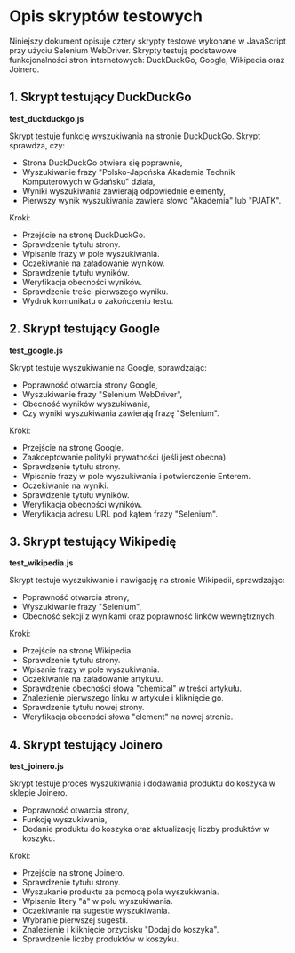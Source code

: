 # Opis skryptów testowych
Niniejszy dokument opisuje cztery skrypty testowe wykonane w JavaScript przy użyciu Selenium WebDriver. Skrypty testują podstawowe funkcjonalności stron internetowych: DuckDuckGo, Google, Wikipedia oraz Joinero.

## 1. Skrypt testujący DuckDuckGo
**test_duckduckgo.js**

Skrypt testuje funkcję wyszukiwania na stronie DuckDuckGo. Skrypt sprawdza, czy:
- Strona DuckDuckGo otwiera się poprawnie,
- Wyszukiwanie frazy "Polsko-Japońska Akademia Technik Komputerowych w Gdańsku" działa,
- Wyniki wyszukiwania zawierają odpowiednie elementy,
- Pierwszy wynik wyszukiwania zawiera słowo "Akademia" lub "PJATK".

Kroki:
- Przejście na stronę DuckDuckGo.
- Sprawdzenie tytułu strony.
- Wpisanie frazy w pole wyszukiwania.
- Oczekiwanie na załadowanie wyników.
- Sprawdzenie tytułu wyników.
- Weryfikacja obecności wyników.
- Sprawdzenie treści pierwszego wyniku.
- Wydruk komunikatu o zakończeniu testu.


## 2. Skrypt testujący Google
**test_google.js**

Skrypt testuje wyszukiwanie na Google, sprawdzając:
- Poprawność otwarcia strony Google,
- Wyszukiwanie frazy "Selenium WebDriver",
- Obecność wyników wyszukiwania,
- Czy wyniki wyszukiwania zawierają frazę "Selenium".

Kroki:
- Przejście na stronę Google.
- Zaakceptowanie polityki prywatności (jeśli jest obecna).
- Sprawdzenie tytułu strony.
- Wpisanie frazy w pole wyszukiwania i potwierdzenie Enterem.
- Oczekiwanie na wyniki.
- Sprawdzenie tytułu wyników.
- Weryfikacja obecności wyników.
- Weryfikacja adresu URL pod kątem frazy "Selenium".


## 3. Skrypt testujący Wikipedię
**test_wikipedia.js**

Skrypt testuje wyszukiwanie i nawigację na stronie Wikipedii, sprawdzając:
- Poprawność otwarcia strony,
- Wyszukiwanie frazy "Selenium",
- Obecność sekcji z wynikami oraz poprawność linków wewnętrznych.

Kroki:
- Przejście na stronę Wikipedia.
- Sprawdzenie tytułu strony.
- Wpisanie frazy w pole wyszukiwania.
- Oczekiwanie na załadowanie artykułu.
- Sprawdzenie obecności słowa "chemical" w treści artykułu.
- Znalezienie pierwszego linku w artykule i kliknięcie go.
- Sprawdzenie tytułu nowej strony.
- Weryfikacja obecności słowa "element" na nowej stronie.

## 4. Skrypt testujący Joinero
**test_joinero.js**

Skrypt testuje proces wyszukiwania i dodawania produktu do koszyka w sklepie Joinero.
- Poprawność otwarcia strony,
- Funkcję wyszukiwania,
- Dodanie produktu do koszyka oraz aktualizację liczby produktów w koszyku.

Kroki:
- Przejście na stronę Joinero.
- Sprawdzenie tytułu strony.
- Wyszukanie produktu za pomocą pola wyszukiwania.
- Wpisanie litery "a" w polu wyszukiwania.
- Oczekiwanie na sugestie wyszukiwania.
- Wybranie pierwszej sugestii.
- Znalezienie i kliknięcie przycisku "Dodaj do koszyka".
- Sprawdzenie liczby produktów w koszyku.





